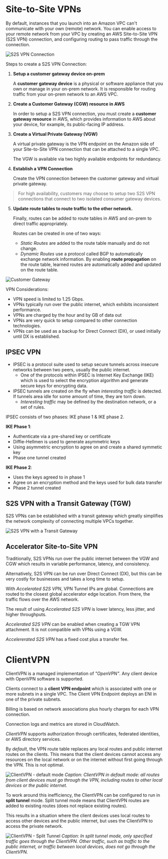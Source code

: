 # Site-to-Site VPNs

By default, instances that you launch into an Amazon VPC can't communicate with your own (remote) network. You can enable access to your remote network from your VPC by creating an AWS Site-to-Site VPN (S2S VPN) connection, and configuring routing to pass traffic through the connection.

![S2S VPN Connection](../static/images/networking_s2svpn.png)

Steps to create a S2S VPN Connection:

1. **Setup a customer gateway device on-prem**

    A **customer gateway device** is a physical or software appliance that you own or manage in your on-prem network. It is responsible for routing traffic from your on-prem network to an AWS VPC.

2. **Create a Customer Gateway (CGW) resource in AWS**

    In order to setup a S2S VPN connection, you must create a **customer gateway resource** in AWS, which provides information to AWS about your device, for example, its public-facing IP address.

3. **Create a Virtual Private Gateway (VGW)**

    A virtual private gateway is the VPN endpoint on the Amazon side of your Site-to-Site VPN connection that can be attached to a single VPC.

    The VGW is available via two highly available endpoints for redundancy.

4. **Establish a VPN Connection**

    Create the VPN connection between the customer gateway and virtual private gateway.

> For high availability, customers may choose to setup two S2S VPN connections that connect to two isolated consumer gateway devices.

5. **Update route tables to route traffic to the other network.**

    Finally, routes can be added to route tables in AWS and on-prem to direct traffic appropriately.

    Routes can be created in one of two ways:
    - *Static Routes* are added to the route table manually and do not change.
    - *Dynamic Routes* use a protocol called BGP to automatically exchange network information. By enabling **route propagation** on the route table, learned routes are automatically added and updated on the route table.


![Customer Gateway](../static/images/networking_customergateway.png)

VPN Considerations:
- VPN speed is limited to 1.25 Gbps.
- VPNs typically run over the public internet, which exhibits inconsistent performance.
- VPNs are charged by the hour and by GB of data out
- VPNs are very quick to setup compared to other connection technologies.
- VPNs can be used as a backup for Direct Connect (DX), or used initially until DX is established.

## IPSEC VPN

- IPSEC is a protocol suite used to setup secure tunnels across insecure networks between two peers, usually the public internet.
    - One of the protocols within IPSEC is Internet Key Exchange (IKE) which is used to select the encryption algorithm and generate secure keys for encrypting data.
- IPSEC tunnels are created on the fly when *interesting traffic* is detected. If tunnels area idle for some amount of time, they are torn down.
    - *Interesting traffic* may be defined by the destination network, or a set of rules.

IPSEC consists of two phases: IKE phase 1 & IKE phase 2.

**IKE Phase 1**:
- Authenticate via a pre-shared key or certificate
- Diffie-Hellmen is used to generate asymmetric keys
- Using asymmetric encryption to agree on and create a shared symmetic key
- Phase one tunnel created

**IKE Phase 2**:
- Uses the keys agreed to in phase 1
- Agree on an encryption method and the keys used for bulk data transfer
- Phase 2 tunnel created

## S2S VPN with a Transit Gateway (TGW)

S2S VPNs can be established with a transit gateway which greatly simplifies the network complexity of connecting multiple VPCs together.

![S2S VPN with a Transit Gateway](../static/images/networking_s2svpn_tgw.png)

## Accelerator Site-to-Site VPN

Traditionally, S2S VPNs run over the public internet between the VGW and CGW which results in variable performance, latency, and consistency.

Alternatively, S2S VPN can be run over Direct Connect (DX), but this can be very costly for businesses and takes a long time to setup.

With *Accelerated S2S VPN*, VPN Tunnel IPs are global. Connections are routed to the closest global accelerator edge location. From there, the traffic flows over the AWS network.

The result of using *Accelerated S2S VPN* is lower latency, less jitter, and higher throughputs.

*Accelerated S2S VPN* can be enabled when creating a TGW VPN attachment. It is not compatible with VPNs using a VGW.

*Accelererated S2S VPN* has a fixed cost plus a transfer fee.

# ClientVPN

ClientVPN is a managed implementation of *"OpenVPN"*. Any client device with OpenVPN software is supported. 

Clients connect to a **client VPN endpoint** which is associated with one or more subnets in a single VPC. The Client VPN Endpoint deploys an ENI in one of the private subnets.

Billing is based on network associations plus hourly charges for each VPN connection.

Connection logs and metrics are stored in CloudWatch.

*ClientVPN* supports authorization through certificates, federated identities, or AWS directory services.

By *default*, the VPN route table replaces any local routes and public internet routes on the clients. This means that the client devices cannot access any resources on the local network or on the internet without first going through the VPN. This is not optimal.

![ClientVPN - default mode](../static/images/networking_clientvpndefault.png)
*Caption: ClientVPN in default mode: all routes from client devices must go through the VPN, including routes to other local devices or the public internet.*

To work around this inefficiency, the ClientVPN can be configured to run in **split tunnel** mode. Split tunnel mode means that ClientVPN routes are added to existing routes (does not replace existing routes).

This results in a situation where the client devices uses local routes to access other devices and the public internet, but uses the ClientVPN to access the private network.

![ClientVPN - Split Tunnel](../static/images/networking_clientvpnsplittunnel.png)
*Caption: In split tunnel mode, only specified traffic goes through the ClientVPN. Other traffic, such as traffic to the public internet, or traffic between local devices, does not go through the ClientVPN.*

